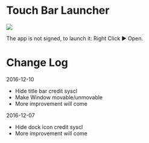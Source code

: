 # Touch Bar Launcher

![](https://github.com/syscl/TouchBarLauncher/raw/master/TouchBarLauncher/Assets.xcassets/AppIcon.appiconset/Preview.png)

The app is not signed, to launch it: Right Click ▶ Open.

# Change Log
2016-12-10

- Hide title bar credit syscl
- Make Window movable/unmovable
- More improvement will come

2016-12-07

- Hide dock icon credit syscl
- More improvement will come
